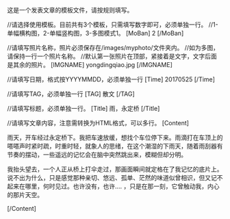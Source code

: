 这是一个发表文章的模板文件，请按规则填写。

//请选择使用模板。目前共有3个模板，只需填写数字即可，必须单独一行。
//1-单幅横构图，2-单幅竖构图，3-多图模式1。
[MoBan]
2
[/MoBan]

//请填写照片名称，照片必须保存在/images/myphoto/文件夹内。
//如为多图，请保持一行一个照片名称。
//默认第一张照片在顶部，紧接着是文字，文字后面是其余的照片。
[IMGNAME]
yongdingqiao.jpg
[/IMGNAME]

//请填写日期，格式按YYYYMMDD，必须单独一行
[Time]
20170525
[/Time]

//请填写TAG，必须单独一行
[TAG]
散文
[/TAG]

//请填写标题，必须单独一行。
[Title]
雨，永定桥
[/Title]

//请填写文章内容，注意需转换为HTML格式，可以多行。
[Content]
<p>雨天，开车经过永定桥下。我把车速放缓，想找个车位停下来。雨滴打在车顶上的嗒嗒声时紧时疏，时重时轻，就象人的思绪，在这个潮湿的下雨天，随着雨刮器有节奏的摆动，一些遥远的记忆会在脑中突然跳出来，模糊但却分明。</p>
<p>我抬头望去，一个人正从桥上打伞走过，那画面瞬间就定格在了我记忆的底片上。说不出为什么，只是感觉那种亲切、悠远、孤单、茫然的味道似曾相识，但又记不起来在哪里，何时见过。也许没有，也许…. ，只是在那一刻，它曾触动我，内心的那片天空。</p>
[/Content]
